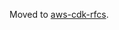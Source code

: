 Moved to [aws-cdk-rfcs](https://github.com/aws/aws-cdk-rfcs/blob/master/text/0055-feature-flags.md).